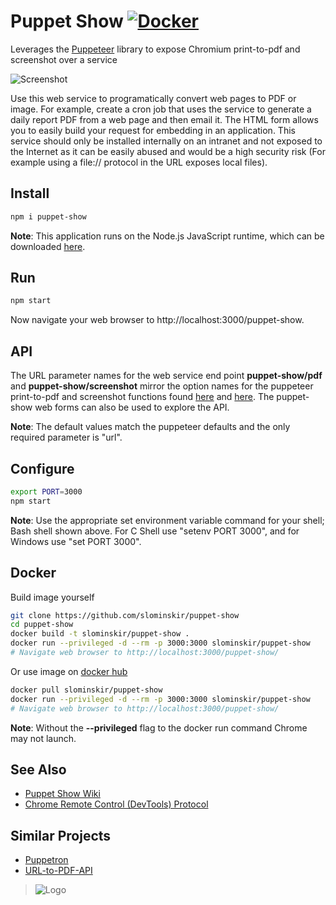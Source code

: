 # Puppet Show [![Docker](https://img.shields.io/docker/v/slominskir/puppet-show?sort=semver&label=DockerHub)](https://hub.docker.com/r/slominskir/puppet-show)
Leverages the [Puppeteer](https://github.com/GoogleChrome/puppeteer) library to expose Chromium print-to-pdf and screenshot over a service

![Screenshot](https://cdn.rawgit.com/slominskir/puppet-show/master/Screenshot.png)

Use this web service to programatically convert web pages to PDF or image.  For example, create a cron job that uses the service to generate a daily report PDF from a web page and then email it.  The HTML form allows you to easily build your request for embedding in an application.  This service should only be installed internally on an intranet and not exposed to the Internet as it can be easily abused and would be a high security risk (For example using a file:// protocol in the URL exposes local files).

## Install
```bash
npm i puppet-show
```
**Note**: This application runs on the Node.js JavaScript runtime, which can be downloaded [here](https://nodejs.org/en/download/).

## Run
```bash
npm start
```
Now navigate your web browser to http://localhost:3000/puppet-show.

## API
The URL parameter names for the web service end point __puppet-show/pdf__ and __puppet-show/screenshot__ mirror the option names for the puppeteer print-to-pdf and screenshot functions found [here](https://github.com/GoogleChrome/puppeteer/blob/master/docs/api.md#pagepdfoptions) and [here](https://github.com/GoogleChrome/puppeteer/blob/master/docs/api.md#pagescreenshotoptions).  The puppet-show web forms can also be used to explore the API.

**Note**: The default values match the puppeteer defaults and the only required parameter is "url".

## Configure
```bash
export PORT=3000
npm start
```
**Note**: Use the appropriate set environment variable command for your shell; Bash shell shown above.  For C Shell use "setenv PORT 3000", and for Windows use "set PORT 3000". 

## Docker
Build image yourself
```bash
git clone https://github.com/slominskir/puppet-show
cd puppet-show
docker build -t slominskir/puppet-show .
docker run --privileged -d --rm -p 3000:3000 slominskir/puppet-show
# Navigate web browser to http://localhost:3000/puppet-show/
```
Or use image on [docker hub](https://hub.docker.com/r/slominskir/puppet-show/)
```bash
docker pull slominskir/puppet-show
docker run --privileged -d --rm -p 3000:3000 slominskir/puppet-show
# Navigate web browser to http://localhost:3000/puppet-show/
```
**Note**: Without the __--privileged__ flag to the docker run command Chrome may not launch.

## See Also
   - [Puppet Show Wiki](https://github.com/slominskir/puppet-show/wiki)
   - [Chrome Remote Control (DevTools) Protocol](https://chromedevtools.github.io/devtools-protocol/tot/Page#method-printToPDF)
   
## Similar Projects
   - [Puppetron](https://github.com/cheeaun/puppetron)
   - [URL-to-PDF-API](https://github.com/alvarcarto/url-to-pdf-api)


> ![Logo](https://cdn.rawgit.com/slominskir/puppet-show/master/public/images/logo64x64.png)
